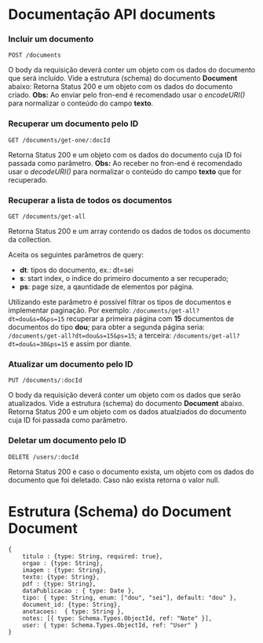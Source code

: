 # Documentação API documents

### Incluir um documento

```
POST /documents

```

O body da requisição deverá conter um objeto com os dados do documento que será incluído. Vide a estrutura (schema) do documento **Document** abaixo:
Retorna Status 200 e um objeto com os dados do documento criado.
**Obs:** Ao enviar pelo fron-end é recomendado usar o _encodeURI()_ para normalizar o conteúdo do campo **texto**.

### Recuperar um documento pelo ID

```
GET /documents/get-one/:docId

```

Retorna Status 200 e um objeto com os dados do documento cuja ID foi passada como parâmetro.
**Obs:** Ao receber no fron-end é recomendado usar o _decodeURI()_ para normalizar o conteúdo do campo **texto** que for recuperado.

### Recuperar a lista de todos os documentos

```
GET /documents/get-all

```

Retorna Status 200 e um array contendo os dados de todos os documento da collection.

Aceita os seguintes parâmetros de query:

- **dt**: tipos do documento, ex.: dt=sei
- **s**: start index, o índice do primeiro documento a ser recuperado;
- **ps**: page size, a qauntidade de elementos por página.

Utilizando este parâmetro é possível filtrar os tipos de documentos e implementar paginação.
Por exemplo: `/documents/get-all?dt=dou&s=0&ps=15` recuperar a primeira página com **15** documentos de documentos do tipo **dou**; para obter a segunda página seria: `/documents/get-all?dt=dou&s=15&ps=15`; a terceira: `/documents/get-all?dt=dou&s=30&ps=15` e assim por diante.

### Atualizar um documento pelo ID

```
PUT /documents/:docId
```

O body da requisição deverá conter um objeto com os dados que serão atualizados. Vide a estrutura (schema) do documento **Document** abaixo.
Retorna Status 200 e um objeto com os dados atualziados do documento cuja ID foi passada como parâmetro.

### Deletar um documento pelo ID

```
DELETE /users/:docId
```

Retorna Status 200 e caso o documento exista, um objeto com os dados do documento que foi deletado. Caso não exista retorna o valor null.

# Estrutura (Schema) do Document Document

```
{
    titulo : {type: String, required: true},
    orgao : {type: String},
    imagem : {type: String},
    texto: {type: String},
    pdf : {type: String},
    dataPublicacao : { type: Date },
    tipo: { type: String, enum: ["dou", "sei"], default: "dou" },
    document_id: {type: String},
    anotacoes:  { type: String },
    notes: [{ type: Schema.Types.ObjectId, ref: "Note" }],
    user: { type: Schema.Types.ObjectId, ref: "User" }
}
```
